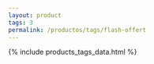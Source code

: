 ```yaml
---
layout: product
tags: 3
permalink: /productos/tags/flash-offert
---
```

{% include products_tags_data.html %}